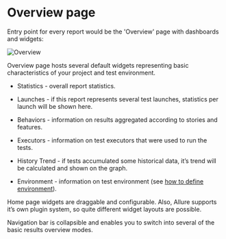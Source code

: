 # Overview page

Entry point for every report would be the 'Overview' page with
dashboards and widgets:

![Overview](../../images/tab_overview.png)

Overview page hosts several default widgets representing basic
characteristics of your project and test environment.

-   Statistics - overall report statistics.

-   Launches - if this report represents several test launches,
    statistics per launch will be shown here.

-   Behaviors - information on results aggregated according to stories
    and features.

-   Executors - information on test executors that were used to run the
    tests.

-   History Trend - if tests accumulated some historical data, it’s
    trend will be calculated and shown on the graph.

-   Environment - information on test environment (see [how to define environment](/allure/features/environment)).

Home page widgets are draggable and configurable. Also, Allure supports
it’s own plugin system, so quite different widget layouts are possible.

Navigation bar is collapsible and enables you to switch into several of
the basic results overview modes.
